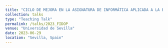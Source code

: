 ```yaml
---
title: "CICLO DE MEJORA EN LA ASIGNATURA DE INFORMÁTICA APLICADA A LA BIOLOGÍA"
collection: talks
type: "Teaching Talk"
permalink: /talks/2023_FIDOP
venue: "Universidad de Sevilla"
date: 2023-06-29
location: "Sevilla, Spain"
---
```

